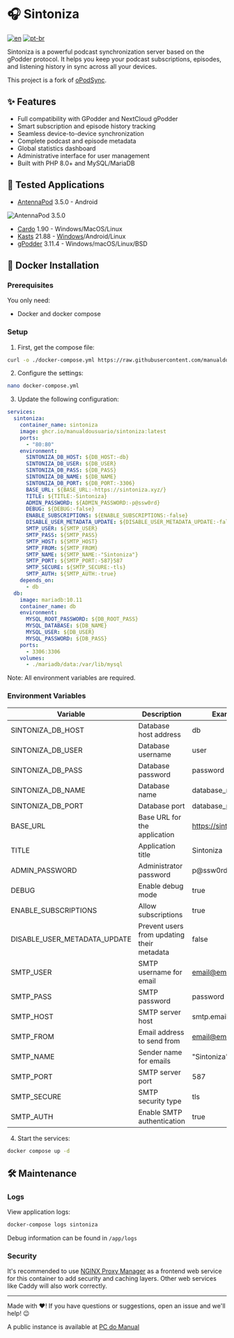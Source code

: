 # 🎧 Sintoniza

[![en](https://img.shields.io/badge/lang-en-red.svg)](https://github.com/manualdousuario/sintoniza/blob/master/README.md)
[![pt-br](https://img.shields.io/badge/lang-pt--br-green.svg)](https://github.com/manualdousuario/sintoniza/blob/master/README.pt-br.md)

Sintoniza is a powerful podcast synchronization server based on the gPodder protocol. It helps you keep your podcast subscriptions, episodes, and listening history in sync across all your devices.

This project is a fork of [oPodSync](https://github.com/kd2org/opodsync).

## ✨ Features

- Full compatibility with GPodder and NextCloud gPodder
- Smart subscription and episode history tracking
- Seamless device-to-device synchronization
- Complete podcast and episode metadata
- Global statistics dashboard
- Administrative interface for user management
- Built with PHP 8.0+ and MySQL/MariaDB

## 📱 Tested Applications

- [AntennaPod](https://github.com/AntennaPod/AntennaPod) 3.5.0 - Android

![AntennaPod 3.5.0](https://github.com/manualdousuario/sintoniza/blob/main/assets/antennapod_350.gif?raw=true)

- [Cardo](https://cardo-podcast.github.io) 1.90 - Windows/MacOS/Linux
- [Kasts](https://invent.kde.org/multimedia/kasts) 21.88 - [Windows](https://cdn.kde.org/ci-builds/multimedia/kasts/)/Android/Linux
- [gPodder](https://gpodder.github.io/) 3.11.4 - Windows/macOS/Linux/BSD

## 🐳 Docker Installation

### Prerequisites

You only need:
- Docker and docker compose

### Setup

1. First, get the compose file:
```bash
curl -o ./docker-compose.yml https://raw.githubusercontent.com/manualdousuario/sintoniza/main/docker-compose.yml
```

2. Configure the settings:
```bash
nano docker-compose.yml
```

3. Update the following configuration:
```yaml
services:
  sintoniza:
    container_name: sintoniza
    image: ghcr.io/manualdousuario/sintoniza:latest
    ports:
      - "80:80"
    environment:
      SINTONIZA_DB_HOST: ${DB_HOST:-db}
      SINTONIZA_DB_USER: ${DB_USER}
      SINTONIZA_DB_PASS: ${DB_PASS}
      SINTONIZA_DB_NAME: ${DB_NAME}
      SINTONIZA_DB_PORT: ${DB_PORT:-3306}
      BASE_URL: ${BASE_URL:-https://sintoniza.xyz/}
      TITLE: ${TITLE:-Sintoniza}
      ADMIN_PASSWORD: ${ADMIN_PASSWORD:-p@ssw0rd}
      DEBUG: ${DEBUG:-false}
      ENABLE_SUBSCRIPTIONS: ${ENABLE_SUBSCRIPTIONS:-false}
      DISABLE_USER_METADATA_UPDATE: ${DISABLE_USER_METADATA_UPDATE:-false}
      SMTP_USER: ${SMTP_USER}
      SMTP_PASS: ${SMTP_PASS}
      SMTP_HOST: ${SMTP_HOST}
      SMTP_FROM: ${SMTP_FROM}
      SMTP_NAME: ${SMTP_NAME:-"Sintoniza"}
      SMTP_PORT: ${SMTP_PORT:-587}587
      SMTP_SECURE: ${SMTP_SECURE:-tls}
      SMTP_AUTH: ${SMTP_AUTH:-true}
    depends_on:
      - db
  db:
    image: mariadb:10.11
    container_name: db
    environment:
      MYSQL_ROOT_PASSWORD: ${DB_ROOT_PASS}
      MYSQL_DATABASE: ${DB_NAME}
      MYSQL_USER: ${DB_USER}
      MYSQL_PASSWORD: ${DB_PASS}
    ports:
      - 3306:3306
    volumes:
      - ./mariadb/data:/var/lib/mysql
```

Note: All environment variables are required.

### Environment Variables

| Variable | Description | Example |
|----------|-------------|---------|
| SINTONIZA_DB_HOST | Database host address | db |
| SINTONIZA_DB_USER | Database username | user |
| SINTONIZA_DB_PASS | Database password | password |
| SINTONIZA_DB_NAME | Database name | database_name |
| SINTONIZA_DB_PORT | Database port | database_port |
| BASE_URL | Base URL for the application | https://sintoniza.xyz/ |
| TITLE | Application title | Sintoniza |
| ADMIN_PASSWORD | Administrator password | p@ssw0rd |
| DEBUG | Enable debug mode | true |
| ENABLE_SUBSCRIPTIONS | Allow subscriptions | true |
| DISABLE_USER_METADATA_UPDATE | Prevent users from updating their metadata | false |
| SMTP_USER | SMTP username for email | email@email.com |
| SMTP_PASS | SMTP password | password |
| SMTP_HOST | SMTP server host | smtp.email.com |
| SMTP_FROM | Email address to send from | email@email.com |
| SMTP_NAME | Sender name for emails | "Sintoniza" |
| SMTP_PORT | SMTP server port | 587 |
| SMTP_SECURE | SMTP security type | tls |
| SMTP_AUTH | Enable SMTP authentication | true |

4. Start the services:
```bash
docker compose up -d
```

## 🛠️ Maintenance

### Logs

View application logs:
```bash
docker-compose logs sintoniza
```

Debug information can be found in `/app/logs`

### Security

It's recommended to use [NGINX Proxy Manager](https://nginxproxymanager.com/) as a frontend web service for this container to add security and caching layers. Other web services like Caddy will also work correctly.

---

Made with ❤️! If you have questions or suggestions, open an issue and we'll help! 😉

A public instance is available at [PC do Manual](https://sintoniza.pcdomanual.com/)
